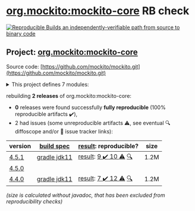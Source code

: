 [org.mockito:mockito-core](https://search.maven.org/artifact/org.mockito/mockito-core/) RB check
=======

[![Reproducible Builds](https://reproducible-builds.org/images/logos/rb.svg) an independently-verifiable path from source to binary code](https://reproducible-builds.org/)

## Project: [org.mockito:mockito-core](https://search.maven.org/artifact/org.mockito/mockito-core/)

Source code: [https://github.com/mockito/mockito.git](https://github.com/mockito/mockito.git)

<details><summary>This project defines 7 modules:</summary>

* [org.mockito:mockito-android](https://search.maven.org/artifact/org.mockito/mockito-android/)
* [org.mockito:mockito-bom](https://search.maven.org/artifact/org.mockito/mockito-bom/)
* [org.mockito:mockito-core](https://search.maven.org/artifact/org.mockito/mockito-core/)
* [org.mockito:mockito-errorprone](https://search.maven.org/artifact/org.mockito/mockito-errorprone/)
* [org.mockito:mockito-inline](https://search.maven.org/artifact/org.mockito/mockito-inline/)
* [org.mockito:mockito-junit-jupiter](https://search.maven.org/artifact/org.mockito/mockito-junit-jupiter/)
* [org.mockito:mockito-proxy](https://search.maven.org/artifact/org.mockito/mockito-proxy/)
</details>

rebuilding **2 releases** of org.mockito:mockito-core:
- **0** releases were found successfully **fully reproducible** (100% reproducible artifacts :heavy_check_mark:),
- 2 had issues (some unreproducible artifacts :warning:, see eventual :mag: diffoscope and/or :memo: issue tracker links):

| version | [build spec](/BUILDSPEC.md) | [result](https://reproducible-builds.org/docs/jvm/): reproducible? | size |
| -- | --------- | ------ | -- |
| [4.5.1](https://search.maven.org/artifact/org.mockito/mockito-core/4.5.1/pom) | [gradle jdk11](mockito-4.5.1.buildspec) | [result](mockito-core-4.5.1.buildinfo): [9 :heavy_check_mark:  10 :warning:](mockito-core-4.5.1.buildcompare) [:mag:](mockito-core-4.5.1.diffoscope) | 1.2M |
| [4.5.0](https://search.maven.org/artifact/org.mockito/mockito-core/4.5.0/pom) | | | |
| [4.4.0](https://search.maven.org/artifact/org.mockito/mockito-core/4.4.0/pom) | [gradle jdk11](mockito-4.4.0.buildspec) | [result](mockito-core-4.4.0.buildinfo): [7 :heavy_check_mark:  12 :warning:](mockito-core-4.4.0.buildcompare) [:mag:](mockito-core-4.4.0.diffoscope) | 1.2M |

<i>(size is calculated without javadoc, that has been excluded from reproducibility checks)</i>

